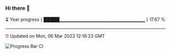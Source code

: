### Hi there 👋

⏳ Year progress { █████▁▁▁▁▁▁▁▁▁▁▁▁▁▁▁▁▁▁▁▁▁▁▁▁▁ } 17.67 %

---

⏰ Updated on Mon, 06 Mar 2023 12:16:23 GMT

![Progress Bar CI](https://github.com/Shyam-Makwana/GitHub-Actions-Demo/workflows/Progress%20Bar%20CI/badge.svg)
